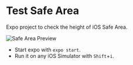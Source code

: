 # Test Safe Area
Expo project to check the height of iOS Safe Area.

![Safe Area Preview](./README_IMAGE/demo.png)

- Start expo with `expo start`.
- Run it on any iOS Simulator with `Shift`+`i`.
